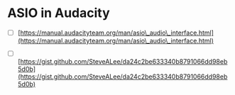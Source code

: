 # ASIO in Audacity



* [ ] [https://manual.audacityteam.org/man/asio\_audio\_interface.html](https://manual.audacityteam.org/man/asio\_audio\_interface.html)
* [ ] [https://gist.github.com/SteveALee/da24c2be633340b8791066dd98eb5d0b](https://gist.github.com/SteveALee/da24c2be633340b8791066dd98eb5d0b)

